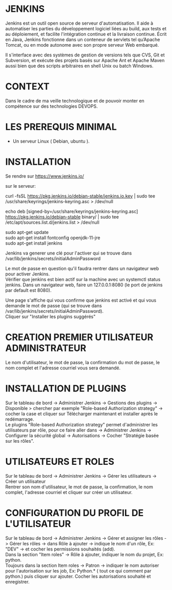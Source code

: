 

# JENKINS

Jenkins est un outil open source de serveur d'automatisation. Il aide à automatiser les parties du développement logiciel liées au build, aux tests et au déploiement, et facilite l'intégration continue et la livraison continue. Écrit en Java, Jenkins fonctionne dans un conteneur de servlets tel qu’Apache Tomcat, ou en mode autonome avec son propre serveur Web embarqué.

Il s'interface avec des systèmes de gestion de versions tels que CVS, Git et Subversion, et exécute des projets basés sur Apache Ant et Apache Maven aussi bien que des scripts arbitraires en shell Unix ou batch Windows.

# CONTEXT

Dans le cadre de ma veille technologique et de pouvoir monter en compétence sur des technologies DEVOPS.

# LES PREREQUIS MINIMAL

  * Un serveur Linux ( Debian, ubuntu ).
  
  

# INSTALLATION 

Se rendre sur https://www.jenkins.io/ 

sur le serveur: 

 curl -fsSL https://pkg.jenkins.io/debian-stable/jenkins.io.key | sudo tee \
    /usr/share/keyrings/jenkins-keyring.asc > /dev/null
    
echo deb [signed-by=/usr/share/keyrings/jenkins-keyring.asc] \
    https://pkg.jenkins.io/debian-stable binary/ | sudo tee \
    /etc/apt/sources.list.d/jenkins.list > /dev/null
    
    
  sudo apt-get update  
  sudo apt-get install fontconfig openjdk-11-jre  
  sudo apt-get install jenkins  
  
  Jenkins va generer une clé pour l'activer qui se trouve dans  
  /var/lib/jenkins/secrets/initialAdminPassword
  
  Le mot de passe en question qu'il faudra rentrer dans un navigateur web pour activer Jenkins.  
  Vérifier que jenkins est bien actif sur la machine avec un systemctl status jenkins.
  Dans un navigateur web, faire un 127.0.0.1:8080 (le port de jenkins par default est 8080).  
  
  Une page s'affiche qui vous confirme que jenkins est activé et qui vous demande le mot de passe (qui se trouve dans  /var/lib/jenkins/secrets/initialAdminPassword).  
  Cliquer sur "Installer les plugins suggérés"  
  
  # CREATION PREMIER UTILISATEUR ADMINISTRATEUR  
  Le nom d'utilisateur, le mot de passe, la confirmation du mot de passe, le nom complet et l'adresse courriel vous sera demandé.
  
  # INSTALLATION DE PLUGINS
  
  Sur le tableau de bord -> Administrer Jenkins -> Gestions des plugins -> Disponible > chercher par exemple "Role-based Authorization strategy" -> cocher la case et cliquer sur Télécharger maintenant et installer après le redémarrage.  
  Le plugins "Role-based Authorization strategy" permet d'administrer les utilisateurs par rôle, pour ce faire aller dans -> Administrer Jenkins -> Configurer la sécurité global -> Autorisations -> Cocher "Stratégie basée sur les rôles". 
 
  # UTILISATEURS ET ROLES
  
  Sur le tableau de bord -> Administrer Jenkins -> Gérer les utilisateurs -> Créer un utilisateur  
  Rentrer son nom d'utilisateur, le mot de passe, la confirmation, le nom complet, l'adresse courriel et cliquer sur créer un utilisateur.
  
  # CONFIGURATION DU PROFIL DE L'UTILISATEUR  
  Sur le tableau de bord -> Administrer Jenkins -> Gérer et assigner les rôles -> Gérer les rôles -> dans Rôle à ajouter -> indique le nom d'un rôle, Ex: "DEV" -> et cocher les permissions souhaités (add).  
  Dans la section "Item roles" -> Rôle à ajouter, indiquer le nom du projet, Ex: python.  
  Toujours dans la section Item roles -> Patron -> indiquer le nom autoriser pour l'autorisation sur les job, Ex: Python.* ( tout ce qui comment par python.) puis cliquer sur ajouter. Cocher les autorisations souhaité et enregistrer.
  
  
